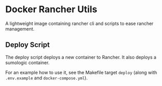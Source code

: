 # Docker Rancher Utils

A lightweight image containing rancher cli and scripts to ease rancher management.

## Deploy Script

The deploy script deploys a new container to Rancher. It also deploys a sumologic container.

For an example how to use it, see the Makefile target `deploy` (along with `.env.example` and `docker-compose.yml`).
